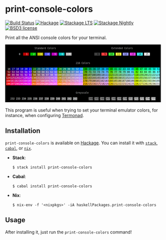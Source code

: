 # print-console-colors

[![Build Status](https://secure.travis-ci.org/cdepillabout/print-console-colors.svg)](http://travis-ci.org/cdepillabout/print-console-colors)
[![Hackage](https://img.shields.io/hackage/v/print-console-colors.svg)](https://hackage.haskell.org/package/print-console-colors)
[![Stackage LTS](http://stackage.org/package/print-console-colors/badge/lts)](http://stackage.org/lts/package/print-console-colors)
[![Stackage Nightly](http://stackage.org/package/print-console-colors/badge/nightly)](http://stackage.org/nightly/package/print-console-colors)
[![BSD3 license](https://img.shields.io/badge/license-BSD3-blue.svg)](./LICENSE)

Print all the ANSI console colors for your terminal.

[![Picture showing how the program looks](./img/example.png)](./img/example.png)

This program is useful when trying to set your terminal emulator colors, for
instance, when configuring [Termonad](https://github.com/cdepillabout/termonad).

## Installation

`print-console-colors` is available on
[Hackage](http://hackage.haskell.org/package/print-console-colors).  You can
install it with [`stack`](https://docs.haskellstack.org/en/stable/README/),
[`cabal`](https://www.haskell.org/cabal/), or [`nix`](https://nixos.org/nix/).

-   **Stack**:

    ```console
    $ stack install print-console-colors
    ```

-   **Cabal**:

    ```console
    $ cabal install print-console-colors
    ```

-   **Nix**:

    ```
    $ nix-env -f '<nixpkgs>' -iA haskellPackages.print-console-colors
    ```

## Usage

After installing it, just run the `print-console-colors` command!
